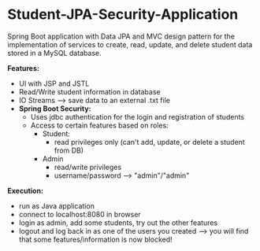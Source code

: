 # Student-JPA-Security-Application

Spring Boot application with Data JPA and MVC design pattern for the implementation of services to create, read, update, and delete student data stored in a MySQL database.  

**Features:**
* UI with JSP and JSTL
* Read/Write student information in database
* IO Streams --> save data to an external .txt file
* **Spring Boot Security:**
  - Uses jdbc authentication for the login and registration of students
  - Access to certain features based on roles:
    - Student:
      - read privileges only (can't add, update, or delete a student from DB)
    - Admin
      - read/write privileges
      - username/password --> "admin"/"admin"

**Execution:**
 * run as Java application
 * connect to localhost:8080 in browser
 * login as admin, add some students, try out the other features
 * logout and log back in as one of the users you created
    --> you will find that some features/information is now blocked!
   
